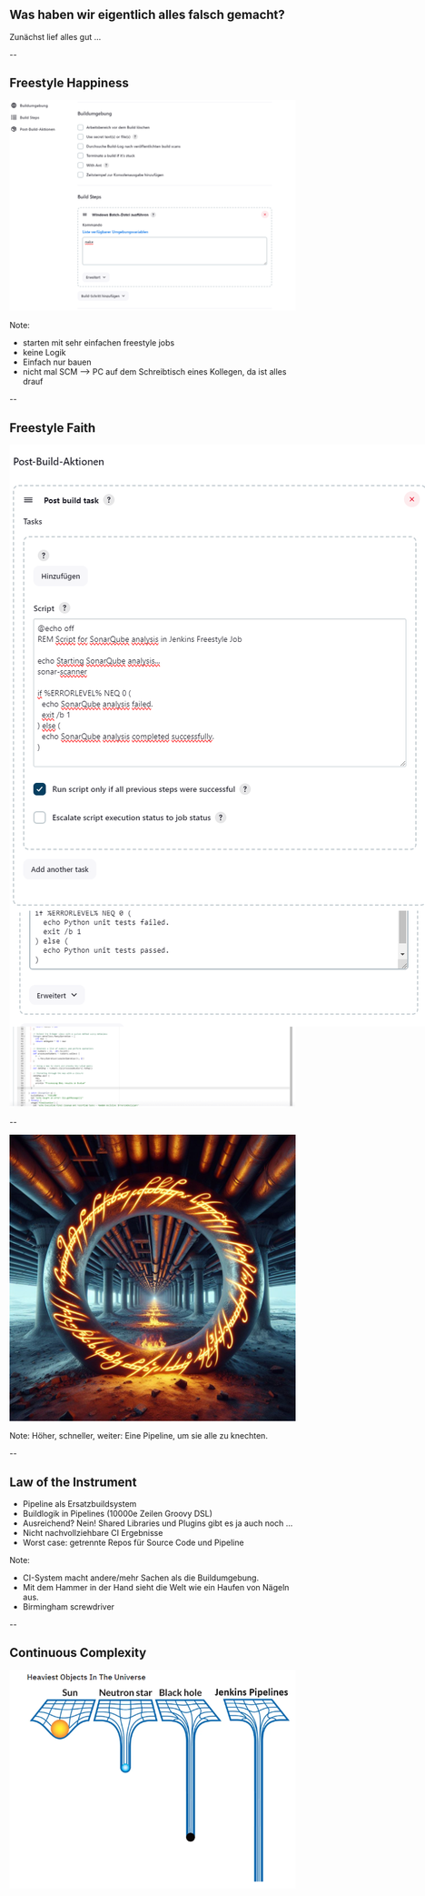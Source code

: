 ## Was haben wir eigentlich alles falsch gemacht?

Zunächst lief alles gut ...

--

## Freestyle Happiness

![](images/freestyle-happiness.png) <!-- .element width="80%" -->

Note:
- starten mit sehr einfachen freestyle jobs
- keine Logik
- Einfach nur bauen
- nicht mal SCM --> PC auf dem Schreibtisch eines Kollegen, da ist alles drauf

--

## Freestyle Faith

<div style="position:relative; width:900px; height:600px; margin:0 auto;">
    <img src="images/freestyle-faith.png" style="position:absolute;top:0;left:0;" />
    <img src="images/freestyle-faith-2.png" style="position:absolute;top:0;left:350;" />
</div>

Note:

- dann passiert plötzlich doch ein bisschen mehr
- nach und nach müssen Tools zusammengeklebt werden
- Anbindung ans SCM System
- Reporting

--

## Holy Moly Groovy Pipelines

![](images/holy-moly-pipelines.png) <!-- .element width="80%" -->

--

![](images/pipeline-lotr.png) <!-- .element width="65%" -->

Note:
Höher, schneller, weiter: Eine Pipeline, um sie alle zu knechten.

--

## Law of the Instrument

- Pipeline als Ersatzbuildsystem <!-- .element: class="fragment" -->
- Buildlogik in Pipelines (10000e Zeilen Groovy DSL) <!-- .element: class="fragment" -->
- Ausreichend? Nein! Shared Libraries und Plugins gibt es ja auch noch ... <!-- .element: class="fragment" -->
- Nicht nachvollziehbare CI Ergebnisse <!-- .element: class="fragment" -->
- Worst case: getrennte Repos für Source Code und Pipeline <!-- .element: class="fragment" -->

Note:

- CI-System macht andere/mehr Sachen als die Buildumgebung.
- Mit dem Hammer in der Hand sieht die Welt wie ein Haufen von Nägeln aus.
- Birmingham screwdriver

--

## Continuous Complexity

![](images/weight.png) <!-- .element width="60%" style="filter: invert(100%)" -->
